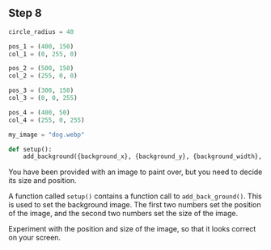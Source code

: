 ## Step 8

```python
circle_radius = 40

pos_1 = (400, 150)
col_1 = (0, 255, 0)

pos_2 = (500, 150)
col_2 = (255, 0, 0)

pos_3 = (300, 150)
col_3 = (0, 0, 255)

pos_4 = (400, 50)
col_4 = (255, 0, 255)

my_image = "dog.webp"

def setup():
    add_background({background_x}, {background_y}, {background_width}, {background_height})
```
You have been provided with an image to paint over, but you need to decide its size and position.

A function called `setup()` contains a function call to `add_back_ground()`. This is used to set the background image. The first two numbers set the position of the image, and the second two numbers set the size of the image.

Experiment with the position and size of the image, so that it looks correct on your screen.


